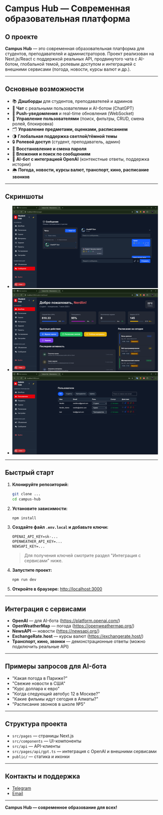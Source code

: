 # Campus Hub — Современная образовательная платформа

## О проекте
**Campus Hub** — это современная образовательная платформа для студентов, преподавателей и администраторов. Проект реализован на Next.js/React с поддержкой реальных API, продвинутого чата с AI-ботом, глобальной темой, ролевым доступом и интеграцией с внешними сервисами (погода, новости, курсы валют и др.).

---

## Основные возможности
- 📚 **Дашборды** для студентов, преподавателей и админов
- 💬 **Чат** с реальными пользователями и AI-ботом (ChatGPT)
- 🔔 **Push-уведомления** и real-time обновления (WebSocket)
- 👤 **Управление пользователями** (поиск, фильтры, CRUD, смена ролей, блокировка)
- 🗂️ **Управление предметами, оценками, расписанием**
- 🌗 **Глобальная поддержка светлой/тёмной темы**
- 🔒 **Ролевой доступ** (студент, преподаватель, админ)
- 🔑 **Восстановление и смена пароля**
- 📎 **Вложения и поиск по сообщениям**
- 🤖 **AI-бот с интеграцией OpenAI** (контекстные ответы, поддержка истории)
- 🌦️ **Погода, новости, курсы валют, транспорт, кино, расписание звонков**

---

## Скриншоты
- ![Чат с AI-ботом](public/preview-chat.png)
- ![Тёмная тема](public/preview-dark.png)
- ![Панель администратора](public/preview-admin.png)

---

## Быстрый старт

1. **Клонируйте репозиторий:**
   ```bash
   git clone ...
   cd campus-hub
   ```
2. **Установите зависимости:**
   ```bash
   npm install
   ```
3. **Создайте файл `.env.local` и добавьте ключи:**
   ```env
   OPENAI_API_KEY=sk-...
   OPENWEATHER_API_KEY=...
   NEWSAPI_KEY=...
   ```
   > Для получения ключей смотрите раздел "Интеграция с сервисами" ниже.
4. **Запустите проект:**
   ```bash
   npm run dev
   ```
5. **Откройте в браузере:**
   [http://localhost:3000](http://localhost:3000)

---

## Интеграция с сервисами
- **OpenAI** — для AI-бота (https://platform.openai.com/)
- **OpenWeatherMap** — погода (https://openweathermap.org/)
- **NewsAPI** — новости (https://newsapi.org/)
- **ExchangeRate.host** — курсы валют (https://exchangerate.host/)
- **Транспорт, кино, звонки** — демонстрационные ответы (можно подключить реальные API)

---

## Примеры запросов для AI-бота
- "Какая погода в Париже?"
- "Свежие новости в США"
- "Курс доллара к евро"
- "Когда следующий автобус 12 в Москве?"
- "Какие фильмы идут сегодня в Алматы?"
- "Расписание звонков в школе №5"

---

## Структура проекта
- `src/pages` — страницы Next.js
- `src/components` — UI-компоненты
- `src/api` — API-клиенты
- `src/pages/api/gpt.ts` — интеграция с OpenAI и внешними сервисами
- `public/` — статика и иконки

---

## Контакты и поддержка
- [Telegram](https://t.me/nerdlin)
- [Email](nerdlinnut@gmail.com)

---

**Campus Hub — современное образование для всех!**
